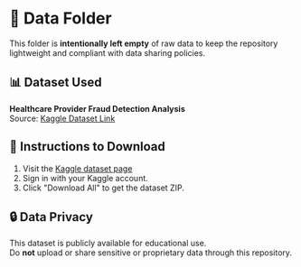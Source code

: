 # 📂 Data Folder

This folder is **intentionally left empty** of raw data to keep the repository lightweight and compliant with data sharing policies.

## 📊 Dataset Used

**Healthcare Provider Fraud Detection Analysis**  
Source: [Kaggle Dataset Link](https://www.kaggle.com/datasets/rohitrox/healthcare-provider-fraud-detection-analysis)

## 🔄 Instructions to Download

1. Visit the [Kaggle dataset page](https://www.kaggle.com/datasets/rohitrox/healthcare-provider-fraud-detection-analysis)
2. Sign in with your Kaggle account.
3. Click "Download All" to get the dataset ZIP.


## 🔒 Data Privacy

This dataset is publicly available for educational use.  
Do **not** upload or share sensitive or proprietary data through this repository.

